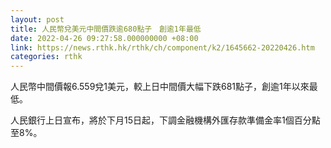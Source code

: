 ```yaml
---
layout: post
title: 人民幣兌美元中間價跌逾680點子　創逾1年最低
date: 2022-04-26 09:27:58.000000000 +08:00
link: https://news.rthk.hk/rthk/ch/component/k2/1645662-20220426.htm
categories: rthk
---
```


人民幣中間價報6.559兌1美元，較上日中間價大幅下跌681點子，創逾1年以來最低。

人民銀行上日宣布，將於下月15日起，下調金融機構外匯存款準備金率1個百分點至8%。
